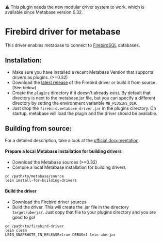 :warning: This plugin needs the new modular driver system to work, which is available since Metabase version 0.32.

# Firebird driver for metabase

This driver enables metabase to connect to [FirebirdSQL](https://firebirdsql.org/) databases.

## Installation:

* Make sure you have installed a recent Metabase Version that supports drivers as plugins. (>=0.32)
* Download the [latest release](https://github.com/evosec/metabase-firebird-driver/releases/latest) of the Firebird driver or build it from source. (See below)
* Create the `plugins` directory if it doesn't already exist. By default that directory is next to the metabase.jar file, but you can specify a different directory by setting the environment varianble `MB_PLUGINS_DIR`. 
* Just drop the `firebird.metabase-driver.jar` in the plugins directory. On startup, metabase will load the plugin and the driver should be available.

## Building from source:

For a detailed description, take a look at the [official documentation](https://github.com/metabase/metabase/wiki/Writing-A-Driver).

#### Prepare a local Metabase installation for building drivers

* Download the Metabase sources (>=0.32)
* Compile a local Metabase installation for building drivers
```
cd /path/to/metabase/source
lein install-for-building-drivers
```

#### Build the driver

* Download the Firebird driver sources
* Build the driver. This will create the .jar file in the directory `target/uberjar`. Just copy that file to your plugins directory and you are good to go!
```
cd /path/to/firebird-driver
lein clean
LEIN_SNAPSHOTS_IN_RELEASE=true DEBUG=1 lein uberjar
```
